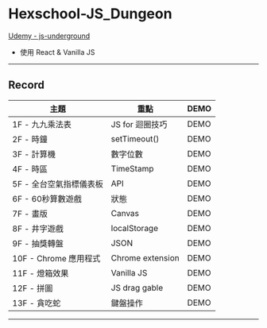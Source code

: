 # Hexschool-JS_Dungeon

[Udemy - js-underground](https://www.udemy.com/js-underground/)

- 使用 React & Vanilla JS

---
## Record


|  主題 | 重點  | DEMO |
| -------- | ---------------- |-------- |
| 1F - 九九乘法表     | JS for 迴圈技巧      | DEMO     |
| 2F - 時鐘    | setTimeout()       | DEMO     |
| 3F - 計算機     | 數字位數    | DEMO     |
| 4F - 時區     | TimeStamp    | DEMO     |
| 5F - 全台空氣指標儀表板    | API    | DEMO     |
| 6F - 60秒算數遊戲     | 狀態    | DEMO     |
| 7F - 畫版     | Canvas    | DEMO     |
| 8F - 井字遊戲     | localStorage    | DEMO     |
| 9F - 抽獎轉盤     | JSON    | DEMO     |
| 10F - Chrome 應用程式     |  Chrome extension    | DEMO     |
| 11F - 燈箱效果    | Vanilla JS    | DEMO     |
| 12F - 拼圖     |  JS drag gable     | DEMO     |
| 13F - 貪吃蛇     | 鍵盤操作    | DEMO     |
---